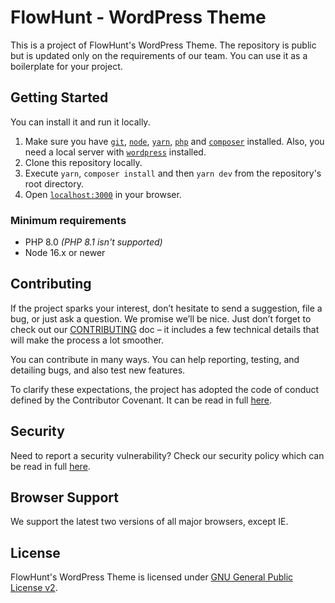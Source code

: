 # FlowHunt - WordPress Theme

This is a project of FlowHunt's WordPress Theme. The repository is public but is updated only on the requirements of our team. You can use it as a boilerplate for your project.

## Getting Started

You can install it and run it locally.

1. Make sure you have [`git`](https://git-scm.com/), [`node`](https://nodejs.org/), [`yarn`](https://classic.yarnpkg.com/en/docs/install), [`php`](https://www.php.net) and [`composer`](https://getcomposer.org) installed. Also, you need a local server with [`wordpress`](https://wordpress.org) installed.
2. Clone this repository locally.
3. Execute `yarn`, `composer install` and then `yarn dev` from the repository's root directory.
4. Open [`localhost:3000`](http://localhost:3000/) in your browser.

### Minimum requirements

- PHP 8.0 _(PHP 8.1 isn't supported)_
- Node 16.x or newer

## Contributing

If the project sparks your interest, don’t hesitate to send a suggestion, file a bug, or just ask a question. We promise we’ll be nice. Just don’t forget to check out our [CONTRIBUTING](./CONTRIBUTING.md) doc – it includes a few technical details that will make the process a lot smoother.

You can contribute in many ways. You can help reporting, testing, and detailing bugs, and also test new features.

To clarify these expectations, the project has adopted the code of conduct defined by the Contributor Covenant. It can be read in full [here](./CODE-OF-CONDUCT.md).

## Security

Need to report a security vulnerability? Check our security policy which can be read in full [here](./SECURITY.md).

## Browser Support

We support the latest two versions of all major browsers, except IE.

## License

FlowHunt's WordPress Theme is licensed under [GNU General Public License v2](./LICENSE.md).
